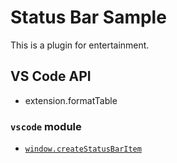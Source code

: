 # Status Bar Sample

This is a plugin for entertainment.

## VS Code API
- extension.formatTable
### `vscode` module

- [`window.createStatusBarItem`](https://code.visualstudio.com/api/references/vscode-api#window.createStatusBarItem)
